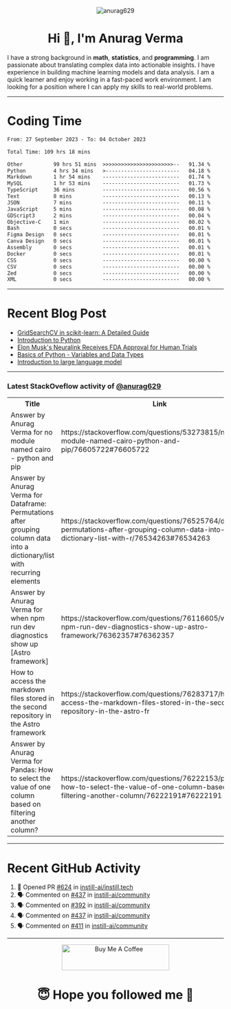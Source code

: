 

<p align="center"> <img src="https://komarev.com/ghpvc/?username=anurag629&label=Profile%20views&color=0e75b6&style=flat" alt="anurag629" /> </p>

<h1 align="center">Hi 👋, I'm Anurag Verma</h1>

I have a strong background in **math**, **statistics**, and **programming**. I am passionate about translating complex data into actionable insights. I have experience in building machine learning models and data analysis. I am a quick learner and enjoy working in a fast-paced work environment. I am looking for a position where I can apply my skills to real-world problems.

---

# Coding Time 
<!--START_SECTION:waka-->

```txt
From: 27 September 2023 - To: 04 October 2023

Total Time: 109 hrs 18 mins

Other          99 hrs 51 mins  >>>>>>>>>>>>>>>>>>>>>>>--   91.34 %
Python         4 hrs 34 mins   >------------------------   04.18 %
Markdown       1 hr 54 mins    -------------------------   01.74 %
MySQL          1 hr 53 mins    -------------------------   01.73 %
TypeScript     36 mins         -------------------------   00.56 %
Text           8 mins          -------------------------   00.13 %
JSON           7 mins          -------------------------   00.11 %
JavaScript     5 mins          -------------------------   00.08 %
GDScript3      2 mins          -------------------------   00.04 %
Objective-C    1 min           -------------------------   00.02 %
Bash           0 secs          -------------------------   00.01 %
Figma Design   0 secs          -------------------------   00.01 %
Canva Design   0 secs          -------------------------   00.01 %
Assembly       0 secs          -------------------------   00.01 %
Docker         0 secs          -------------------------   00.01 %
CSS            0 secs          -------------------------   00.00 %
CSV            0 secs          -------------------------   00.00 %
Zed            0 secs          -------------------------   00.00 %
XML            0 secs          -------------------------   00.00 %
```

<!--END_SECTION:waka-->


---
# Recent Blog Post

<!-- BLOG-POST-LIST:START -->
- [GridSearchCV in scikit-learn: A Detailed Guide](https://codercops.tech/blog/gridsearchcv-in-scikit-learn-a-detailed-guide)
- [Introduction to Python](https://codercops.tech/blog/python-tutorial/introduction-to-python)
- [Elon Musk&#39;s Neuralink Receives FDA Approval for Human Trials](https://codercops.tech/blog/elon-musks-neuralink-receives-fda-approval-for-human-trials)
- [Basics of Python - Variables and Data Types](https://codercops.tech/blog/python-basics-of-python-variables-and-data-types)
- [Introduction to large language model](https://codercops.tech/blog/introduction-to-large-language-model)
<!-- BLOG-POST-LIST:END -->

---

### Latest StackOveflow activity of [@anurag629](https://github.com/anurag629)
<table>
  <tr><th>Title</th><th>Link</th></tr>
  <!-- STACKOVERFLOW:START --><tr><td>Answer by Anurag Verma for no module named cairo - python and pip</td><td>https://stackoverflow.com/questions/53273815/no-module-named-cairo-python-and-pip/76605722#76605722</td></tr><tr><td>Answer by Anurag Verma for Dataframe: Permutations after grouping column data into a dictionary/list with recurring elements</td><td>https://stackoverflow.com/questions/76525764/dataframe-permutations-after-grouping-column-data-into-a-dictionary-list-with-r/76534263#76534263</td></tr><tr><td>Answer by Anurag Verma for when npm run dev diagnostics show up [Astro framework]</td><td>https://stackoverflow.com/questions/76116605/when-npm-run-dev-diagnostics-show-up-astro-framework/76362357#76362357</td></tr><tr><td>How to access the markdown files stored in the second repository in the Astro framework</td><td>https://stackoverflow.com/questions/76283717/how-to-access-the-markdown-files-stored-in-the-second-repository-in-the-astro-fr</td></tr><tr><td>Answer by Anurag Verma for Pandas: How to select the value of one column based on filtering another column?</td><td>https://stackoverflow.com/questions/76222153/pandas-how-to-select-the-value-of-one-column-based-on-filtering-another-column/76222191#76222191</td></tr><!-- STACKOVERFLOW:END -->
</table>

---

# Recent GitHub Activity
<!--START_SECTION:activity-->
1. 💪 Opened PR [#624](https://github.com/instill-ai/instill.tech/pull/624) in [instill-ai/instill.tech](https://github.com/instill-ai/instill.tech)
2. 🗣 Commented on [#437](https://github.com/instill-ai/community/issues/437#issuecomment-1748880927) in [instill-ai/community](https://github.com/instill-ai/community)
3. 🗣 Commented on [#392](https://github.com/instill-ai/community/issues/392#issuecomment-1748836270) in [instill-ai/community](https://github.com/instill-ai/community)
4. 🗣 Commented on [#437](https://github.com/instill-ai/community/issues/437#issuecomment-1748489727) in [instill-ai/community](https://github.com/instill-ai/community)
5. 🗣 Commented on [#411](https://github.com/instill-ai/community/issues/411#issuecomment-1748006323) in [instill-ai/community](https://github.com/instill-ai/community)
<!--END_SECTION:activity-->

---

<p align="center"> 
<a href="https://www.buymeacoffee.com/anurag629" target="_blank"><img src="https://cdn.buymeacoffee.com/buttons/default-orange.png" alt="Buy Me A Coffee" height="60" width="250"></a>
</p>


<h1 align="center"> 😇 Hope you followed me 🥰  </h1>
